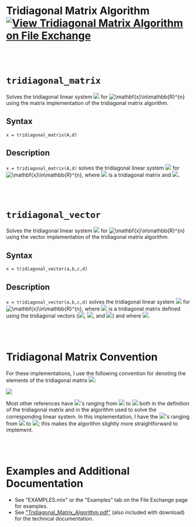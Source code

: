# Tridiagonal Matrix Algorithm [![View Tridiagonal Matrix Algorithm on File Exchange](https://www.mathworks.com/matlabcentral/images/matlab-file-exchange.svg)](https://www.mathworks.com/matlabcentral/fileexchange/85438-tridiagonal-matrix-algorithm)



<br/><br/> 



# `tridiagonal_matrix`

Solves the tridiagonal linear system <img src="https://latex.codecogs.com/svg.latex?\inline&space;\mathbf{A}\mathbf{x}=\mathbf{d}"/> for <img src="https://latex.codecogs.com/svg.latex?\inline&space;\mathbf{x}\in\mathbb{R}^{n}" title="\mathbf{x}\in\mathbb{R}^{n}" /> using the matrix implementation of the tridiagonal matrix algorithm.


## Syntax

`x = tridiagonal_matrix(A,d)`


## Description

`x = tridiagonal_matrix(A,d)` solves the tridiagonal linear system <img src="https://latex.codecogs.com/svg.image?\inline&space;\mathbf{A}\mathbf{x}=\mathbf{d}"/> for <img src="https://latex.codecogs.com/svg.image?\inline&space;\mathbf{x}\in\mathbb{R}^{n}" title="\mathbf{x}\in\mathbb{R}^{n}" />, where <img src="https://latex.codecogs.com/svg.image?\inline&space;\mathbf{A}\in&space;{\mathbb{R}}^{n\times&space;n}"/> is a tridiagonal matrix and <img src="https://latex.codecogs.com/svg.image?\inline&space;\mathbf{d}\in&space;{\mathbb{R}}^n"/>.



<br/><br/> 



# `tridiagonal_vector`

Solves the tridiagonal linear system <img src="https://latex.codecogs.com/svg.latex?\inline&space;\mathbf{A}\mathbf{x}=\mathbf{d}"/> for <img src="https://latex.codecogs.com/svg.latex?\inline&space;\mathbf{x}\in\mathbb{R}^{n}" title="\mathbf{x}\in\mathbb{R}^{n}" /> using the vector implementation of the tridiagonal matrix algorithm.


## Syntax

`x = tridiagonal_vector(a,b,c,d)`


## Description

`x = tridiagonal_vector(a,b,c,d)` solves the tridiagonal linear system <img src="https://latex.codecogs.com/svg.image?\inline&space;\mathbf{A}\mathbf{x}=\mathbf{d}"/> for <img src="https://latex.codecogs.com/svg.image?\inline&space;\mathbf{x}\in\mathbb{R}^{n}" title="\mathbf{x}\in\mathbb{R}^{n}" />, where <img src="https://latex.codecogs.com/svg.image?\inline&space;\mathbf{A}\in&space;{\mathbb{R}}^{n\times&space;n}"/> is a tridiagonal matrix defined using the tridiagonal vectors (<img src="https://latex.codecogs.com/svg.image?\inline&space;\mathbf{a}\in\mathbb{R}^{n-1}"/>, <img src="https://latex.codecogs.com/svg.image?\inline&space;\mathbf{b}\in\mathbb{R}^{n}"/>, and <img src="https://latex.codecogs.com/svg.image?\inline&space;\mathbf{c}\in\mathbb{R}^{n-1}"/>) and where <img src="https://latex.codecogs.com/svg.image?\inline&space;\mathbf{d}\in&space;{\mathbb{R}}^n"/>.



<br/><br/> 



# Tridiagonal Matrix Convention

For these implementations, I use the following convention for denoting the elements of the tridiagonal matrix <img src="https://latex.codecogs.com/svg.latex?\inline&space;\mathbf{A}"/>:

<img src="https://latex.codecogs.com/svg.latex?\mathbf{A}=\left\lbrack&space;\begin{array}{cccccc}&space;b_1&space;&space;&&space;c_1&space;&space;&&space;&space;&&space;&space;&&space;&space;&&space;\\&space;a_1&space;&space;&&space;b_2&space;&space;&&space;c_2&space;&space;&&space;&space;&&space;&space;&&space;\\&space;&space;&&space;a_2&space;&space;&&space;\ddots&space;&space;&&space;\ddots&space;&space;&&space;&space;&&space;\\&space;&space;&&space;&space;&&space;\ddots&space;&space;&&space;\ddots&space;&space;&&space;c_{n-2}&space;&space;&&space;\\&space;&space;&&space;&space;&&space;&space;&&space;a_{n-2}&space;&space;&&space;b_{n-1}&space;&space;&&space;c_{n-1}&space;\\&space;&space;&&space;&space;&&space;&space;&&space;&space;&&space;a_{n-1}&space;&space;&&space;b_n&space;&space;\end{array}\right\rbrack"/>

Most other references have <img src="https://latex.codecogs.com/svg.latex?\inline&space;a_i"/>'s ranging from <img src="https://latex.codecogs.com/svg.latex?\inline&space;a_2"/> to <img src="https://latex.codecogs.com/svg.latex?\inline&space;a_n"/> both in the definition of the tridiagonal matrix and in the algorithm used to solve the corresponding linear system. In this implementation, I have the <img src="https://latex.codecogs.com/svg.latex?\inline&space;a_i"/>'s ranging from <img src="https://latex.codecogs.com/svg.latex?\inline&space;a_1"/> to <img src="https://latex.codecogs.com/svg.latex?\inline&space;a_{n-1}"/>; this makes the algorithm slightly more straightforward to implement.



<br/><br/> 



# Examples and Additional Documentation

   - See "EXAMPLES.mlx" or the "Examples" tab on the File Exchange page for examples. 
   - See ["Tridiagonal_Matrix_Algorithm.pdf"](https://tamaskis.github.io/files/Tridiagonal_Matrix_Algorithm.pdf) (also included with download) for the technical documentation.
